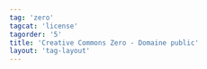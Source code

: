 ```yaml
---
tag: 'zero'
tagcat: 'license'
tagorder: '5'
title: 'Creative Commons Zero - Domaine public'
layout: 'tag-layout'
---
```

